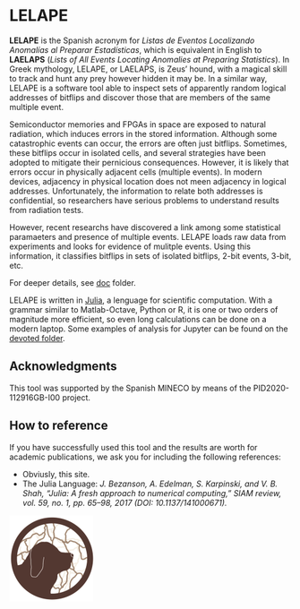 # LELAPE

__LELAPE__ is the Spanish acronym for _Listas de Eventos Localizando Anomalías al Preparar Estadísticas_, which is equivalent in English to __LAELAPS__ (_Lists of All Events Locating Anomalies at Preparing Statistics_). In Greek mythology, LELAPE, or LAELAPS, is Zeus’ hound, with a magical skill to track and hunt any prey however hidden it may be. In a similar way, LELAPE is a software tool able to inspect sets of apparently random logical addresses of bitflips and discover those that are members of the same multiple event.

Semiconductor memories and FPGAs in space are exposed to natural radiation, which induces errors in the stored information. Although some catastrophic events can occur, the errors are often just bitflips. Sometimes, these bitflips occur in isolated cells, and several strategies have been adopted to mitigate their pernicious consequences. However, it is likely that errors occur in physically adjacent cells (multiple events). In modern devices, adjacency in physical location does not meen adjacency in logical addresses. Unfortunately, the information to relate both addresses is confidential, so researchers have serious problems to understand results from radiation tests.

However, recent researchs have discovered a link among some statistical paramaeters and presence of multiple events. LELAPE loads raw data from experiments and looks for evidence of mulitple events. Using this information, it classifies bitflips in sets of isolated bitflips, 2-bit events, 3-bit, etc. 

For deeper details, see [doc](https://github.com/fjfrancopelaez/LELAPE/tree/main/LELAPE/doc) folder.

LELAPE is written in [Julia](https://julialang.org), a lenguage for scientific computation. With a grammar similar to Matlab-Octave, Python or R, it is one or two orders of magnitude more efficient, so even long calculations can be done on a modern laptop.  Some examples of analysis for Jupyter can be found on the [devoted folder](https://github.com/fjfrancopelaez/LELAPE/tree/main/LELAPE/Jupyter).

## Acknowledgments
This tool was supported by the Spanish MINECO by means of the PID2020-112916GB-I00 project.
## How to reference
If you have successfully used this tool and the results are worth for academic publications, we ask you for including the following references:

* Obviusly, this site.
* The Julia Language: _J. Bezanson, A. Edelman, S. Karpinski, and V. B. Shah, “Julia: A fresh
approach to numerical computing,” SIAM review, vol. 59, no. 1, pp. 65–98, 2017 (DOI: 10.1137/141000671)._

![LELAPE](LELAPE/doc/fig/LELAPE_LOGO_low.png)